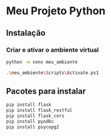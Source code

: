 # Meu Projeto Python

## Instalação

### Criar e ativar o ambiente virtual

```bash
python -m venv meu_ambiente

.\meu_ambiente\Scripts\Activate.ps1  
```

## Pacotes para instalar
```bash
pip install flask
pip install flask_restful
pip install flask_cors
pip install pyodbc
pip install psycopg2
```
